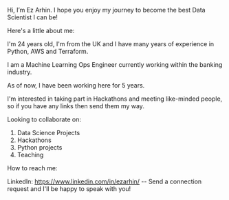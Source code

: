 Hi, I’m Ez Arhin. I hope you enjoy my journey to become the best Data Scientist I can be!

Here's a little about me:

I'm 24 years old, I'm from the UK and I have many years of experience in Python, AWS and Terraform. 

I am a Machine Learning Ops Engineer currently working within the banking industry. 

As of now, I have been working here for 5 years. 

I'm interested in taking part in Hackathons and meeting like-minded people, so if you have any links then send them my way. 

Looking to collaborate on: 
   1. Data Science Projects
   2. Hackathons 
   3. Python projects
   4. Teaching
  
 How to reach me:
 
  LinkedIn: https://www.linkedin.com/in/ezarhin/ -- Send a connection request and I'll be happy to speak with you!
 
